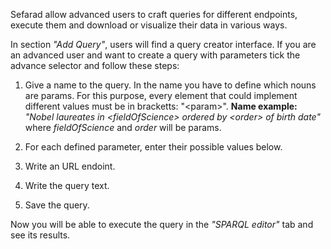 Sefarad allow advanced users to craft queries for different endpoints, execute them and download or visualize their data in various ways.

In section _"Add Query"_, users will find a query creator interface. If you are an advanced user and want to create a query with parameters tick the advance selector and follow these steps:

1. Give a name to the query. In the name you have to define which nouns are params. For this purpose, every element that could implement different values must be in bracketts: "\<param>".
**Name example:** _"Nobel laureates in \<fieldOfScience> ordered by \<order> of birth date"_ where _fieldOfScience_ and _order_ will be params.

2. For each defined parameter, enter their possible values below.

3. Write an URL endoint.

4. Write the query text.

5. Save the query.

Now you will be able to execute the query in the _"SPARQL editor"_ tab and see its results.

